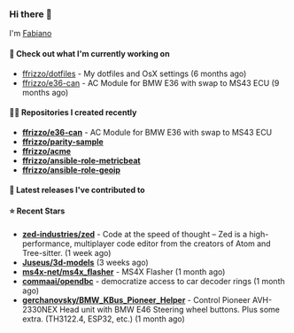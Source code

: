 ### Hi there 👋

I'm [Fabiano](https://ffrizzo.com)

#### 👷 Check out what I'm currently working on


- [ffrizzo/dotfiles](https://github.com/ffrizzo/dotfiles) - My dotfiles and OsX settings (6 months ago)
- [ffrizzo/e36-can](https://github.com/ffrizzo/e36-can) - AC Module for BMW E36 with swap to MS43 ECU (9 months ago)

#### 👨‍💻 Repositories I created recently
- **[ffrizzo/e36-can](https://github.com/ffrizzo/e36-can)** - AC Module for BMW E36 with swap to MS43 ECU
- **[ffrizzo/parity-sample](https://github.com/ffrizzo/parity-sample)**
- **[ffrizzo/acme](https://github.com/ffrizzo/acme)**
- **[ffrizzo/ansible-role-metricbeat](https://github.com/ffrizzo/ansible-role-metricbeat)**
- **[ffrizzo/ansible-role-geoip](https://github.com/ffrizzo/ansible-role-geoip)**

#### 🚀 Latest releases I've contributed to



#### ⭐ Recent Stars


- **[zed-industries/zed](https://github.com/zed-industries/zed)** - Code at the speed of thought – Zed is a high-performance, multiplayer code editor from the creators of Atom and Tree-sitter. (1 week ago)
- **[Juseus/3d-models](https://github.com/Juseus/3d-models)** (3 weeks ago)
- **[ms4x-net/ms4x_flasher](https://github.com/ms4x-net/ms4x_flasher)** - MS4X Flasher (1 month ago)
- **[commaai/opendbc](https://github.com/commaai/opendbc)** - democratize access to car decoder rings (1 month ago)
- **[gerchanovsky/BMW_KBus_Pioneer_Helper](https://github.com/gerchanovsky/BMW_KBus_Pioneer_Helper)** - Control Pioneer AVH-2330NEX Head unit with BMW E46 Steering wheel buttons. Plus some extra. (TH3122.4, ESP32, etc.) (1 month ago)
